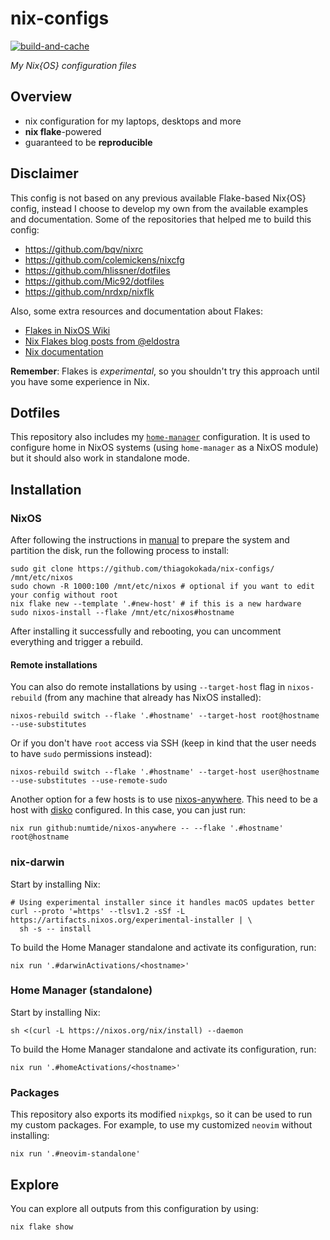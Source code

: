 # nix-configs

[![build-and-cache](https://github.com/thiagokokada/nix-configs/actions/workflows/build-and-cache.yml/badge.svg)](https://github.com/thiagokokada/nix-configs/actions/workflows/build-and-cache.yml)

*My Nix{OS} configuration files*

## Overview

* nix configuration for my laptops, desktops and more
* **nix flake**-powered
* guaranteed to be **reproducible**

## Disclaimer

This config is not based on any previous available Flake-based Nix{OS} config,
instead I choose to develop my own from the available examples and
documentation. Some of the repositories that helped me to build this config:

- https://github.com/bqv/nixrc
- https://github.com/colemickens/nixcfg
- https://github.com/hlissner/dotfiles
- https://github.com/Mic92/dotfiles
- https://github.com/nrdxp/nixflk

Also, some extra resources and documentation about Flakes:

- [Flakes in NixOS Wiki](https://nixos.wiki/wiki/Flakes)
- [Nix Flakes blog posts from
  @eldostra](https://www.tweag.io/blog/2020-05-25-flakes/)
- [Nix documentation](https://nixos.org/manual/nix/unstable/)

**Remember**: Flakes is *experimental*, so you shouldn't try this approach
until you have some experience in Nix.

## Dotfiles

This repository also includes my
[`home-manager`](https://github.com/nix-community/home-manager/) configuration.
It is used to configure home in NixOS systems (using `home-manager` as a NixOS
module) but it should also work in standalone mode.

## Installation

### NixOS

After following the instructions in
[manual](https://nixos.org/manual/nixos/stable/#sec-installation) to prepare the
system and partition the disk, run the following process to install:

```shell
sudo git clone https://github.com/thiagokokada/nix-configs/ /mnt/etc/nixos
sudo chown -R 1000:100 /mnt/etc/nixos # optional if you want to edit your config without root
nix flake new --template '.#new-host' # if this is a new hardware
sudo nixos-install --flake /mnt/etc/nixos#hostname
```

After installing it successfully and rebooting, you can uncomment everything
and trigger a rebuild.

#### Remote installations

You can also do remote installations by using `--target-host` flag in
`nixos-rebuild` (from any machine that already has NixOS installed):

```shell
nixos-rebuild switch --flake '.#hostname' --target-host root@hostname --use-substitutes
```

Or if you don't have `root` access via SSH (keep in kind that the user needs to
have `sudo` permissions instead):

```shell
nixos-rebuild switch --flake '.#hostname' --target-host user@hostname --use-substitutes --use-remote-sudo
```

Another option for a few hosts is to use
[nixos-anywhere](https://github.com/nix-community/nixos-anywhere). This need to
be a host with [disko](https://github.com/nix-community/disko/) configured. In
this case, you can just run:

```shell
nix run github:numtide/nixos-anywhere -- --flake '.#hostname' root@hostname
```

### nix-darwin

Start by installing Nix:

```shell
# Using experimental installer since it handles macOS updates better
curl --proto '=https' --tlsv1.2 -sSf -L https://artifacts.nixos.org/experimental-installer | \
  sh -s -- install
```

To build the Home Manager standalone and activate its configuration, run:

```shell
nix run '.#darwinActivations/<hostname>'
```

### Home Manager (standalone)

Start by installing Nix:

```shell
sh <(curl -L https://nixos.org/nix/install) --daemon
```

To build the Home Manager standalone and activate its configuration, run:

```shell
nix run '.#homeActivations/<hostname>'
```

### Packages

This repository also exports its modified `nixpkgs`, so it can be used to run
my custom packages. For example, to use my customized `neovim` without
installing:

```
nix run '.#neovim-standalone'
```

## Explore

You can explore all outputs from this configuration by using:

```shell
nix flake show
```
